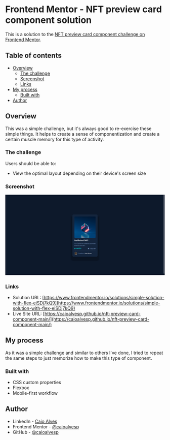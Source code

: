 # Frontend Mentor - NFT preview card component solution

This is a solution to the [NFT preview card component challenge on Frontend Mentor](https://www.frontendmentor.io/challenges/nft-preview-card-component-SbdUL_w0U).

## Table of contents

- [Overview](#overview)
  - [The challenge](#the-challenge)
  - [Screenshot](#screenshot)
  - [Links](#links)
- [My process](#my-process)
  - [Built with](#built-with)
- [Author](#author)

## Overview

This was a simple challenge, but it's always good to re-exercise these simple things. It helps to create a sense of componentization and create a certain muscle memory for this type of activity.

### The challenge

Users should be able to:

- View the optimal layout depending on their device's screen size

### Screenshot

<img src="./NFT_Screenshot.png" style="zoom: 50%;" />

### Links

- Solution URL: [https://www.frontendmentor.io/solutions/simple-solution-with-flex-eiSDj7kQ9](https://www.frontendmentor.io/solutions/simple-solution-with-flex-eiSDj7kQ9)
- Live Site URL: [https://caioalvesp.github.io/nft-preview-card-component-main/](https://caioalvesp.github.io/nft-preview-card-component-main/)

## My process

As it was a simple challenge and similar to others I've done, I tried to repeat the same steps to just memorize how to make this type of component.

### Built with

- CSS custom properties
- Flexbox
- Mobile-first workflow

## Author

- LinkedIn - [Caio Alves](https://www.linkedin.com/in/caioalvesp/)
- Frontend Mentor - [@caioalvesp](https://www.frontendmentor.io/profile/caioalvesp)
- GitHub - [@caioalvesp](https://github.com/caioalvesp)
